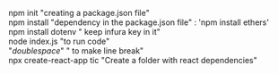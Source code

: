npm init "creating a package.json file"  
npm install <pkg> "dependency in the package.json file" : 'npm install ethers'  
npm install dotenv " keep infura key in it"  
node index.js "to run code"  
"*doublespace*" " to make line break"  
  npx create-react-app tic "Create a folder with react dependencies"
